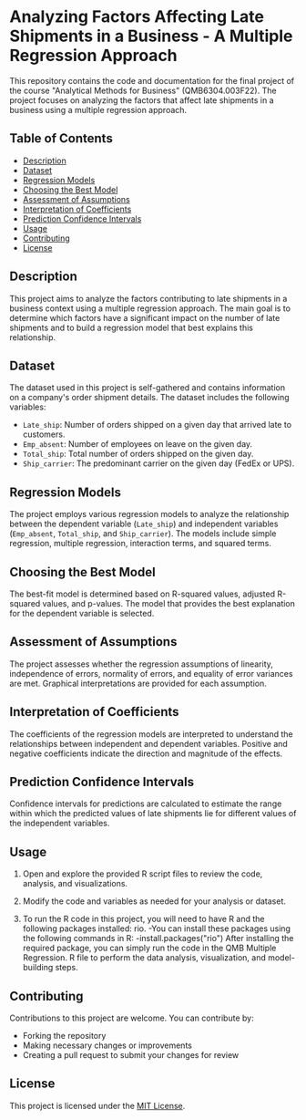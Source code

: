 
# Analyzing Factors Affecting Late Shipments in a Business - A Multiple Regression Approach

This repository contains the code and documentation for the final project of the course "Analytical Methods for Business" (QMB6304.003F22). The project focuses on analyzing the factors that affect late shipments in a business using a multiple regression approach.

## Table of Contents

- [Description](#description)
- [Dataset](#dataset)
- [Regression Models](#regression-models)
- [Choosing the Best Model](#choosing-the-best-model)
- [Assessment of Assumptions](#assessment-of-assumptions)
- [Interpretation of Coefficients](#interpretation-of-coefficients)
- [Prediction Confidence Intervals](#prediction-confidence-intervals)
- [Usage](#usage)
- [Contributing](#contributing)
- [License](#license)

## Description

This project aims to analyze the factors contributing to late shipments in a business context using a multiple regression approach. The main goal is to determine which factors have a significant impact on the number of late shipments and to build a regression model that best explains this relationship.

## Dataset

The dataset used in this project is self-gathered and contains information on a company's order shipment details. The dataset includes the following variables:

- `Late_ship`: Number of orders shipped on a given day that arrived late to customers.
- `Emp_absent`: Number of employees on leave on the given day.
- `Total_ship`: Total number of orders shipped on the given day.
- `Ship_carrier`: The predominant carrier on the given day (FedEx or UPS).

## Regression Models

The project employs various regression models to analyze the relationship between the dependent variable (`Late_ship`) and independent variables (`Emp_absent`, `Total_ship`, and `Ship_carrier`). The models include simple regression, multiple regression, interaction terms, and squared terms.

## Choosing the Best Model

The best-fit model is determined based on R-squared values, adjusted R-squared values, and p-values. The model that provides the best explanation for the dependent variable is selected.

## Assessment of Assumptions

The project assesses whether the regression assumptions of linearity, independence of errors, normality of errors, and equality of error variances are met. Graphical interpretations are provided for each assumption.

## Interpretation of Coefficients

The coefficients of the regression models are interpreted to understand the relationships between independent and dependent variables. Positive and negative coefficients indicate the direction and magnitude of the effects.

## Prediction Confidence Intervals

Confidence intervals for predictions are calculated to estimate the range within which the predicted values of late shipments lie for different values of the independent variables.

## Usage

1. Open and explore the provided R script files to review the code, analysis, and visualizations.

2. Modify the code and variables as needed for your analysis or dataset.

3. To run the R code in this project, you will need to have R and the following packages installed: rio.
-You can install these packages using the following commands in R:
-install.packages("rio")
After installing the required package, you can simply run the code in the QMB Multiple Regression. R file to perform the data analysis, visualization, and model-building steps.

## Contributing

Contributions to this project are welcome. You can contribute by:

- Forking the repository
- Making necessary changes or improvements
- Creating a pull request to submit your changes for review

## License

This project is licensed under the [MIT License](LICENSE).

